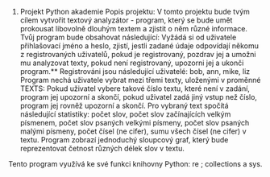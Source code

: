 1. Projekt Python akademie
Popis projektu:
V tomto projektu bude tvým cílem vytvořit textový analyzátor - program, který se bude umět prokousat libovolně dlouhým textem a zjistit o něm různé informace.
Tvůj program bude obsahovat následující:
Vyžádá si od uživatele přihlašovací jméno a heslo, zjistí, jestli zadané údaje odpovídají někomu z registrovaných uživatelů, pokud je registrovaný, pozdrav jej a umožni mu analyzovat texty, pokud není registrovaný, upozorni jej a ukonči program.** Registrováni jsou následující uživatelé: bob, ann, mike, liz
Program nechá uživatele vybrat mezi třemi texty, uloženými v proměnné TEXTS:
Pokud uživatel vybere takové číslo textu, které není v zadání, program jej upozorní a skončí, pokud uživatel zadá jiný vstup než číslo, program jej rovněž upozorní a skončí.
Pro vybraný text spočítá následující statistiky:
počet slov, počet slov začínajících velkým písmenem, počet slov psaných velkými písmeny, počet slov psaných malými písmeny, počet čísel (ne cifer), sumu všech čísel (ne cifer) v textu.
Program zobrazí jednoduchý sloupcový graf, který bude reprezentovat četnost různých délek slov v textu. 

  Tento program využívá ke své funkci knihovny Python: 
re ;
collections
a sys.
